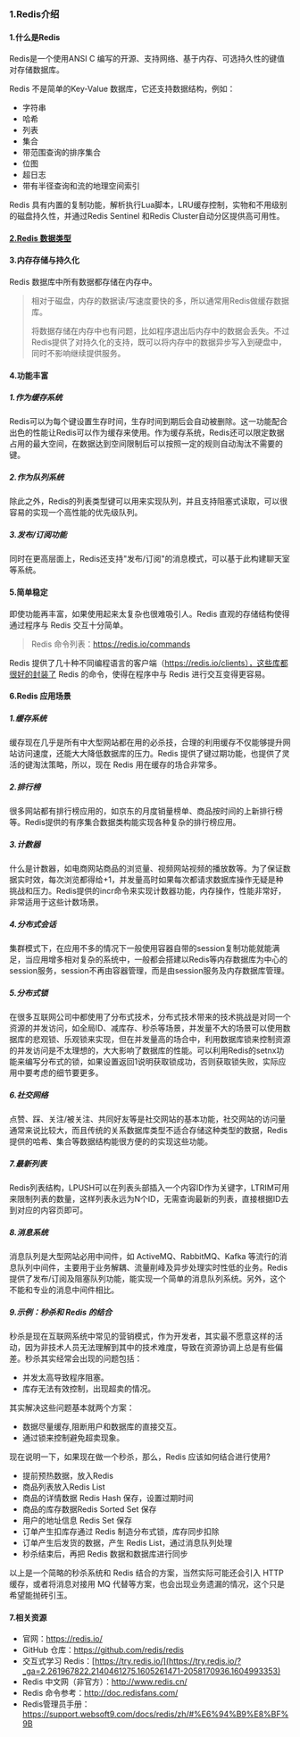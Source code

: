 ### 1.Redis介绍

#### 1.什么是Redis

Redis是一个使用ANSI C 编写的开源、支持网络、基于内存、可选持久性的键值对存储数据库。

Redis 不是简单的Key-Value 数据库，它还支持数据结构，例如：

- 字符串
- 哈希
- 列表
- 集合
- 带范围查询的排序集合
- 位图
- 超日志
- 带有半径查询和流的地理空间索引

Redis 具有内置的复制功能，解析执行Lua脚本，LRU缓存控制，实物和不用级别的磁盘持久性，并通过Redis Sentinel 和Redis Cluster自动分区提供高可用性。

#### [2.Redis 数据类型](https://www.runoob.com/redis/redis-data-types.html)

#### 3.内存存储与持久化

Redis 数据库中所有数据都存储在内存中。

> 相对于磁盘，内存的数据读/写速度要快的多，所以通常用Redis做缓存数据库。
>
> 将数据存储在内存中也有问题，比如程序退出后内存中的数据会丢失。不过Redis提供了对持久化的支持，既可以将内存中的数据异步写入到硬盘中，同时不影响继续提供服务。

#### 4.功能丰富

##### 1.作为缓存系统

Redis可以为每个键设置生存时间，生存时间到期后会自动被删除。这一功能配合出色的性能让Redis可以作为缓存来使用。作为缓存系统，Redis还可以限定数据占用的最大空间，在数据达到空间限制后可以按照一定的规则自动淘汰不需要的键。

##### 2.作为队列系统

除此之外，Redis的列表类型键可以用来实现队列，并且支持阻塞式读取，可以很容易的实现一个高性能的优先级队列。

##### 3.发布/订阅功能

同时在更高层面上，Redis还支持"发布/订阅"的消息模式，可以基于此构建聊天室等系统。

#### 5.简单稳定

即使功能再丰富，如果使用起来太复杂也很难吸引人。Redis 直观的存储结构使得通过程序与 Redis 交互十分简单。

> Redis 命令列表：https://redis.io/commands

Redis 提供了几十种不同编程语言的客户端（https://redis.io/clients），这些库都很好的封装了 Redis 的命令，使得在程序中与 Redis 进行交互变得更容易。

#### 6.Redis 应用场景

##### **1.缓存系统**

缓存现在几乎是所有中大型网站都在用的必杀技，合理的利用缓存不仅能够提升网站访问速度，还能大大降低数据库的压力。Redis 提供了键过期功能，也提供了灵活的键淘汰策略，所以，现在 Redis 用在缓存的场合非常多。

##### **2.排行榜**

很多网站都有排行榜应用的，如京东的月度销量榜单、商品按时间的上新排行榜等。Redis提供的有序集合数据类构能实现各种复杂的排行榜应用。

##### **3.计数器**

什么是计数器，如电商网站商品的浏览量、视频网站视频的播放数等。为了保证数据实时效，每次浏览都得给+1，并发量高时如果每次都请求数据库操作无疑是种挑战和压力。Redis提供的incr命令来实现计数器功能，内存操作，性能非常好，非常适用于这些计数场景。

##### **4.分布式会话**

集群模式下，在应用不多的情况下一般使用容器自带的session复制功能就能满足，当应用增多相对复杂的系统中，一般都会搭建以Redis等内存数据库为中心的session服务，session不再由容器管理，而是由session服务及内存数据库管理。

##### **5.分布式锁**

在很多互联网公司中都使用了分布式技术，分布式技术带来的技术挑战是对同一个资源的并发访问，如全局ID、减库存、秒杀等场景，并发量不大的场景可以使用数据库的悲观锁、乐观锁来实现，但在并发量高的场合中，利用数据库锁来控制资源的并发访问是不太理想的，大大影响了数据库的性能。可以利用Redis的setnx功能来编写分布式的锁，如果设置返回1说明获取锁成功，否则获取锁失败，实际应用中要考虑的细节要更多。

##### **6.社交网络**

点赞、踩、关注/被关注、共同好友等是社交网站的基本功能，社交网站的访问量通常来说比较大，而且传统的关系数据库类型不适合存储这种类型的数据，Redis提供的哈希、集合等数据结构能很方便的的实现这些功能。

##### **7.最新列表**

Redis列表结构，LPUSH可以在列表头部插入一个内容ID作为关键字，LTRIM可用来限制列表的数量，这样列表永远为N个ID，无需查询最新的列表，直接根据ID去到对应的内容页即可。

##### **8.消息系统**

消息队列是大型网站必用中间件，如 ActiveMQ、RabbitMQ、Kafka 等流行的消息队列中间件，主要用于业务解耦、流量削峰及异步处理实时性低的业务。Redis 提供了发布/订阅及阻塞队列功能，能实现一个简单的消息队列系统。另外，这个不能和专业的消息中间件相比。

##### 9.**示例：秒杀和 Redis 的结合**

秒杀是现在互联网系统中常见的营销模式，作为开发者，其实最不愿意这样的活动，因为非技术人员无法理解到其中的技术难度，导致在资源协调上总是有些偏差。秒杀其实经常会出现的问题包括：

- 并发太高导致程序阻塞。
- 库存无法有效控制，出现超卖的情况。

其实解决这些问题基本就两个方案：

- 数据尽量缓存,阻断用户和数据库的直接交互。
- 通过锁来控制避免超卖现象。

现在说明一下，如果现在做一个秒杀，那么，Redis 应该如何结合进行使用?

- 提前预热数据，放入Redis
- 商品列表放入Redis List
- 商品的详情数据 Redis Hash 保存，设置过期时间
- 商品的库存数据Redis Sorted Set 保存
- 用户的地址信息 Redis Set 保存
- 订单产生扣库存通过 Redis 制造分布式锁，库存同步扣除
- 订单产生后发货的数据，产生 Redis List，通过消息队列处理
- 秒杀结束后，再把 Redis 数据和数据库进行同步

以上是一个简略的秒杀系统和 Redis 结合的方案，当然实际可能还会引入 HTTP 缓存，或者将消息对接用 MQ 代替等方案，也会出现业务遗漏的情况，这个只是希望能抛砖引玉。

#### 7.相关资源

- 官网：https://redis.io/
- GitHub 仓库：https://github.com/redis/redis
- 交互式学习 Redis：[https://try.redis.io/](https://try.redis.io/?_ga=2.261967822.2140461275.1605261471-2058170936.1604993353)
- Redis 中文网（非官方）：http://www.redis.cn/
- Redis 命令参考：http://doc.redisfans.com/
- Redis管理员手册：https://support.websoft9.com/docs/redis/zh/#%E6%94%B9%E8%BF%9B



